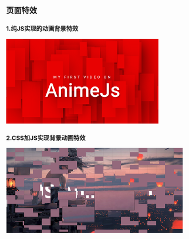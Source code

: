 ## 页面特效

### 1.纯JS实现的动画背景特效
![1.纯JS实现的动画背景特效](./assets/README/1.纯JS实现的动画背景特效.png)

### 2.CSS加JS实现背景动画特效
![2.CSS加JS实现背景动画特效](./assets/README/2.CSS加JS实现背景动画特效.png)